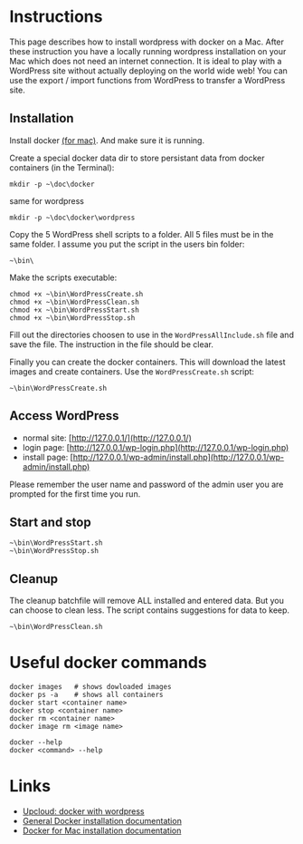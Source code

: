 # Instructions

This page describes how to install wordpress with docker on a Mac. After these instruction you have a locally running wordpress installation on your Mac which does not need an internet connection. It is ideal to play with a WordPress site without actually deploying on the world wide web! You can use the export / import functions from WordPress to transfer a WordPress site. 

## Installation
Install docker [(for mac)](https://docs.docker.com/docker-for-mac/install/). And make sure it is running.

Create a special docker data dir to store persistant data from docker containers (in the Terminal):

    mkdir -p ~\doc\docker

same for wordpress

    mkdir -p ~\doc\docker\wordpress

Copy the 5 WordPress shell scripts to a folder. All 5 files must be in the same folder. I assume you put the script in the users bin folder:

    ~\bin\ 

Make the scripts executable:

    chmod +x ~\bin\WordPressCreate.sh
    chmod +x ~\bin\WordPressClean.sh
    chmod +x ~\bin\WordPressStart.sh
    chmod +x ~\bin\WordPressStop.sh

Fill out the directories choosen to use in the `WordPressAllInclude.sh` file and save the file. The instruction in the file should be clear.

Finally you can create the docker containers. This will download the latest images and create containers. Use the `WordPressCreate.sh` script:

    ~\bin\WordPressCreate.sh

## Access WordPress

- normal site: [http://127.0.0.1/](http://127.0.0.1/) 
- login page: [http://127.0.0.1/wp-login.php](http://127.0.0.1/wp-login.php) 
- install page: [http://127.0.0.1/wp-admin/install.php](http://127.0.0.1/wp-admin/install.php)

Please remember the user name and password of the admin user you are prompted for the first time you run. 

## Start and stop

    ~\bin\WordPressStart.sh
    ~\bin\WordPressStop.sh

## Cleanup

The cleanup batchfile will remove ALL installed and entered data. But you can choose to clean less. The script contains suggestions for data to keep.

    ~\bin\WordPressClean.sh

# Useful docker commands

    docker images   # shows dowloaded images
    docker ps -a    # shows all containers   
    docker start <container name>
    docker stop <container name>
    docker rm <container name>
    docker image rm <image name>

    docker --help
    docker <command> --help

# Links

- [Upcloud: docker with wordpress](https://www.upcloud.com/support/wordpress-with-docker/)
- [General Docker installation documentation](https://docs.docker.com/engine/installation/)
- [Docker for Mac installation documentation](https://docs.docker.com/docker-for-mac/install/)
